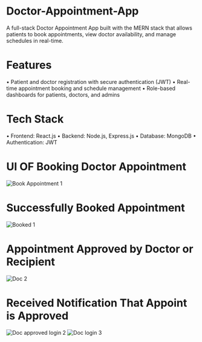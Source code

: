# Doctor-Appointment-App
A full-stack Doctor Appointment App built with the MERN stack that allows patients to book appointments, view doctor availability, and manage schedules in real-time.

# Features
•	Patient and doctor registration with secure authentication (JWT)
•	Real-time appointment booking and schedule management
•	Role-based dashboards for patients, doctors, and admins
# Tech Stack
•	Frontend: React.js
•	Backend: Node.js, Express.js
•	Database: MongoDB
•	Authentication: JWT

# UI OF Booking Doctor Appointment
![Book Appointment 1](https://github.com/user-attachments/assets/2ac5d44d-bb00-4ca1-9a8f-430946cb950b)
# Successfully Booked Appointment
![Booked 1](https://github.com/user-attachments/assets/45843349-ba58-46f0-a56b-b0d33c766016)
# Appointment Approved by Doctor or Recipient
![Doc 2](https://github.com/user-attachments/assets/a85aca53-5426-4ded-8159-77a39f035e8e)
# Received Notification That Appoint is Approved
![Doc approved login 2](https://github.com/user-attachments/assets/4a7e29fc-9420-49db-ab28-e27a9cb34549)
![Doc login 3](https://github.com/user-attachments/assets/58f71ff0-a4c9-4529-a983-3a1f69574bb8)










